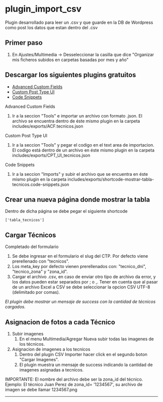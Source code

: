 # plugin_import_csv
Plugin desarrollado para leer un .csv y que guarde en la DB de Wordpress como post los datos que estan dentro del .csv
## Primer paso
1. En Ajustes/Multimedia -> Desseleccionar la casilla que dice "Organizar mis ficheros subidos en carpetas basadas por mes y año"

## Descargar los siguientes plugins gratuitos
- [Advanced Custom Fields](https://wordpress.org/plugins/advanced-custom-fields/ "Advanced Custom Fields")
- [Custom Post Type UI](https://wordpress.org/plugins/custom-post-type-ui/ "Custom Post Type UI")
- [Code Snippets](https://wordpress.org/plugins/code-snippets/ "Code Snippets")

Advanced Custom Fields
1. Ir a la seccion "Tools" e importar un archivo con formato .json. El archivo se encuentra dentro de éste mismo plugin en la carpeta includes/exports/ACF.tecnicos.json

Custom Post Type UI
1. Ir a la seccion "Tools" y pegar el codigo en el text area de importacion. El codigo está dentro de un archivo en éste mismo plugin en la carpeta includes/exports/CPT_UI_tecnicos.json

Code Snippets
1. Ir a la seccion "Imports" y subir el archivo que se encuentra en éste mismo plugin en la carpeta includes/exports/shortcode-mostrar-tabla-tecnicos.code-snippets.json

## Crear una nueva página donde mostrar la tabla
 Dentro de dicha página se debe pegar el siguiente shortcode
```
['tabla_tecnicos']
```
## Cargar Técnicos
Completado del formulario
1. Se debe ingresar en el formulario el slug del CTP. Por defecto viene prerellenado con "tecnicos".
2. Los meta_key por defecto vienen prerellenados con: "tecnico_dni", "tecnico_zona" y "zona_id".
3. Cargar el archivo .csv, en caso de enviar otro tipo de archivo da error, y los datos pueden estar separados por ; o ,. Tener en cuenta que al pasar de un archivo Excel a CSV se debe seleccionar la opcion CSV UTF-8 (delimitado por comas).

*El plugin debe mostrar un mensaje de success con la cantidad de técnicos cargados.*

## Asignacion de fotos a cada Técnico
1. Subir imagenes
	1. En el menu Multimedia/Agregar Nueva subir todas las imagenes de los técnicos.
1. Asignacion de imagenes a los tecnicos
	1. Dentro del plugin CSV Importer hacer click en el segundo boton "Cargar Imagenes". 
	2. El plugin muestra un mensaje de success indicando la cantidad de imagenes asignadas a tecnicos.

IMPORTANTE: El nombre del archivo debe ser la zona_id del técnico. Ejemplo: El técnico Juan Perez de zona_id= '1234567', su archivo de imagen se debe llamar 1234567.png

------------
